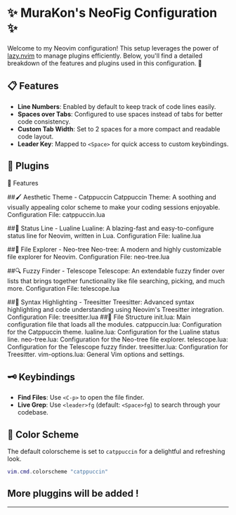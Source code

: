 
# ✨ MuraKon's NeoFig Configuration ✨

Welcome to my Neovim configuration! This setup leverages the power of [lazy.nvim](https://github.com/folke/lazy.nvim) to manage plugins efficiently. Below, you'll find a detailed breakdown of the features and plugins used in this configuration. 🚀

## 📋 Features

- **Line Numbers**: Enabled by default to keep track of code lines easily.
- **Spaces over Tabs**: Configured to use spaces instead of tabs for better code consistency.
- **Custom Tab Width**: Set to 2 spaces for a more compact and readable code layout.
- **Leader Key**: Mapped to `<Space>` for quick access to custom keybindings.

## 🔌 Plugins
🚀 Features

##🖌️ Aesthetic Theme - Catppuccin
Catppuccin Theme: A soothing and visually appealing color scheme to make your coding sessions enjoyable.
Configuration File: catppuccin.lua

##📜 Status Line - Lualine
Lualine: A blazing-fast and easy-to-configure status line for Neovim, written in Lua.
Configuration File: lualine.lua

##📁 File Explorer - Neo-tree
Neo-tree: A modern and highly customizable file explorer for Neovim.
Configuration File: neo-tree.lua

##🔍 Fuzzy Finder - Telescope
Telescope: An extendable fuzzy finder over lists that brings together functionality like file searching, picking, and much more.
Configuration File: telescope.lua

##🌲 Syntax Highlighting - Treesitter
Treesitter: Advanced syntax highlighting and code understanding using Neovim's Treesitter integration.
Configuration File: treesitter.lua
##📂 File Structure
init.lua: Main configuration file that loads all the modules.
catppuccin.lua: Configuration for the Catppuccin theme.
lualine.lua: Configuration for the Lualine status line.
neo-tree.lua: Configuration for the Neo-tree file explorer.
telescope.lua: Configuration for the Telescope fuzzy finder.
treesitter.lua: Configuration for Treesitter.
vim-options.lua: General Vim options and settings.

## 🗝️ Keybindings

- **Find Files**: Use `<C-p>` to open the file finder.
- **Live Grep**: Use `<leader>fg` (default: `<Space>fg`) to search through your codebase.

## 🌈 Color Scheme

The default colorscheme is set to `catppuccin` for a delightful and refreshing look.

```lua
vim.cmd.colorscheme "catppuccin"
```
## More pluggins will be added !

---
